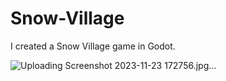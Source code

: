 # Snow-Village
I created a Snow Village game in Godot.

![Uploading Screenshot 2023-11-23 172756.jpg…]()

